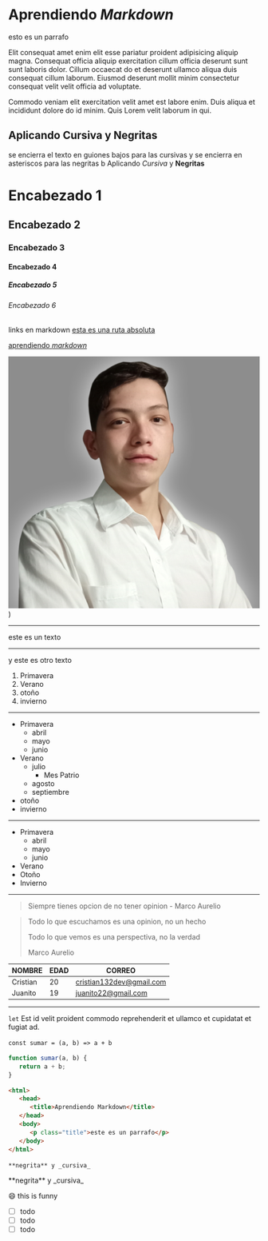 <!--- esta monda esta mamona -->

# Aprendiendo _Markdown_

<!--- los parrafos en markdown no necesitan ningun tipo de declaraciones y no hay problemas con los saltos de linea -->

esto es un parrafo

Elit consequat amet enim elit esse pariatur proident adipisicing aliquip magna. Consequat officia aliquip exercitation cillum officia deserunt sunt sunt laboris dolor. Cillum occaecat do et deserunt ullamco aliqua duis consequat cillum laborum. Eiusmod deserunt mollit minim consectetur consequat velit velit officia ad voluptate.

Commodo veniam elit exercitation velit amet est labore enim. Duis aliqua et incididunt dolore do id minim. Quis Lorem velit laborum in qui.

## Aplicando Cursiva y Negritas

se encierra el texto en guiones bajos para las cursivas y se encierra en asteriscos para las negritas
b
Aplicando _Cursiva_ y **Negritas**

<!--- debe haber espacio entre el hash y el texto para que se muestre correctamente -->

# Encabezado 1

## Encabezado 2

### Encabezado 3

#### Encabezado 4

##### Encabezado 5

###### Encabezado 6

<!--- los enlaces se hacen con dos partes, una con llaves cuadradas y la segunda con parantesis -->

links en markdown
[esta es una ruta absoluta](https://youtube.com)

<!--- los enlaces internos solo funcionan con encabezados y al momento de ingresar el enlace se usa hash y el propio editor nos la completa, y los espacios se representan con un guion -->

[aprendiendo _markdown_](#aprendiendo-markdown)

<!--- para mostrar una imagen es igual al de html solo que al inicio se pone un signo de admiracion y lo que valla en lo guines cadrados sera el alt de la imagen -->

![This is JavaScript](IMG_20220718_140517.jpg))

<!--- semanticamete esta division es para cambiar de tema en markdown, como el hr  -->

---

este es un texto

---

y este es otro texto

1. Primavera
2. Verano
3. otoño
4. invierno

---

- Primavera
  - abril
  - mayo
  - junio
- Verano
  - julio
    - Mes Patrio
  - agosto
  - septiembre
- otoño
- invierno

---

- Primavera
  - abril
  - mayo
  - junio
- Verano
- Otoño
- Invierno

---

<!--- cita en una linea  -->

> Siempre tienes opcion de no tener opinion - Marco Aurelio

<!--- cita en bloque -->

> Todo lo que escuchamos es una opinion, no un hecho
>
> Todo lo que vemos es una perspectiva, no la verdad
>
> Marco Aurelio

<!--- para crear tablas se usa esta estructura  -->

| NOMBRE   | EDAD | CORREO                   |
| -------- | ---- | ------------------------ |
| Cristian | 20   | cristian132dev@gmail.com |
| Juanito  | 19   | juanito22@gmail.com      |

---

<!--- para destacar codigo se usan los acentos graves y si es un bloque se puede especificar el lenguaje escrito  -->

`let` Est id velit proident commodo reprehenderit et ullamco et cupidatat et fugiat ad.

`const sumar = (a, b) => a + b`

```js
function sumar(a, b) {
   return a + b;
}
```

```html
<html>
   <head>
      <title>Aprendiendo Markdown</title>
   </head>
   <body>
      <p class="title">este es un parrafo</p>
   </body>
</html>
```

`**negrita** y _cursiva_`

<!-- para que nuestra hoja de markdown ignore los cambios a nuestros textos se pone una contra barra -->
\*\*negrita** y \_cursiva_

:smile: this is funny

- [ ] todo
- [ ] todo
- [ ] todo
